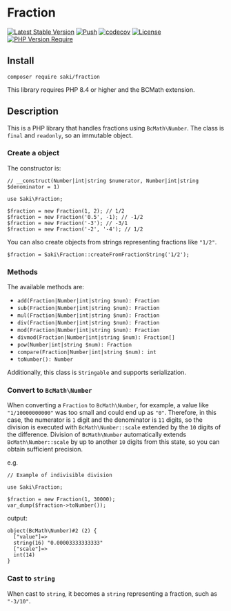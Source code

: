 # Fraction

[![Latest Stable Version](https://poser.pugx.org/saki/fraction/v)](https://packagist.org/packages/saki/fraction)
[![Push](https://github.com/SakiTakamachi/php-fraction/actions/workflows/push.yml/badge.svg)](https://github.com/SakiTakamachi/php-fraction/actions/workflows/push.yml)
[![codecov](https://codecov.io/gh/SakiTakamachi/php-fraction/graph/badge.svg?token=4MIM2LRPRD)](https://codecov.io/gh/SakiTakamachi/php-fraction)
[![License](https://poser.pugx.org/saki/fraction/license)](https://packagist.org/packages/saki/fraction)
[![PHP Version Require](https://poser.pugx.org/saki/fraction/require/php)](https://packagist.org/packages/saki/fraction)

## Install

```
composer require saki/fraction
```

This library requires PHP 8.4 or higher and the BCMath extension.

## Description

This is a PHP library that handles fractions using `BcMath\Number`.
The class is `final` and `readonly`, so an immutable object.

### Create a object

The constructor is:

```
// __construct(Number|int|string $numerator, Number|int|string $denominator = 1)

use Saki\Fraction;

$fraction = new Fraction(1, 2); // 1/2
$fraction = new Fraction('0.5', -1); // -1/2
$fraction = new Fraction('-3'); // -3/1
$fraction = new Fraction('-2', '-4'); // 1/2
```

You can also create objects from strings representing fractions like `"1/2"`.

```
$fraction = Saki\Fraction::createFromFractionString('1/2');
```

### Methods

The available methods are:

- `add(Fraction|Number|int|string $num): Fraction`
- `sub(Fraction|Number|int|string $num): Fraction`
- `mul(Fraction|Number|int|string $num): Fraction`
- `div(Fraction|Number|int|string $num): Fraction`
- `mod(Fraction|Number|int|string $num): Fraction`
- `divmod(Fraction|Number|int|string $num): Fraction[]`
- `pow(Number|int|string $num): Fraction`
- `compare(Fraction|Number|int|string $num): int`
- `toNumber(): Number`

Additionally, this class is `Stringable` and supports serialization.

### Convert to `BcMath\Number`

When converting a `Fraction` to `BcMath\Number`, for example, a value like `"1/10000000000"` was too small and could end up as `"0"`.
Therefore, in this case, the numerator is `1` digit and the denominator is `11` digits, so the division is executed with `BcMath\Number::scale` extended by the `10` digits of the difference.
Division of `BcMath\Number` automatically extends `BcMath\Number::scale` by up to another `10` digits from this state, so you can obtain sufficient precision.

e.g.

```
// Example of indivisible division

use Saki\Fraction;

$fraction = new Fraction(1, 30000);
var_dump($fraction->toNumber());
```

output:

```
object(BcMath\Number)#2 (2) {
  ["value"]=>
  string(16) "0.00003333333333"
  ["scale"]=>
  int(14)
}
```

### Cast to `string`

When cast to `string`, it becomes a `string` representing a fraction, such as `"-3/10"`.
